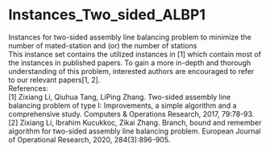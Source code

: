 # Instances_Two_sided_ALBP1
Instances for two-sided assembly line balancing problem to minimize the number of mated-station and (or) the number of stations  
This instance set contains the utilized instances in [1] which contain most of the instances in published papers. To gain a more in-depth and thorough understanding of this problem, interested authors are encouraged to refer to our relevant papers[1, 2].  
References:  
[1] Zixiang Li, Qiuhua Tang, LiPing Zhang. Two-sided assembly line balancing problem of type I: Improvements, a simple algorithm and a comprehensive study. Computers & Operations Research, 2017, 79:78-93.  
[2] Zixiang Li, Ibrahim Kucukkoc, Zikai Zhang. Branch, bound and remember algorithm for two-sided assembly line balancing problem. European Journal of Operational Research, 2020, 284(3):896-905.  


